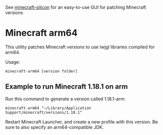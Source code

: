 See [minecraft-silicon](https://github.com/tagavari/minecraft-silicon) for an easy-to-use GUI for patching Minecraft versions

# Minecraft arm64

This utility patches Minecraft versions to use lwjgl libraries compiled for arm64.

Usage:
```
minecraft-arm64 [version folder]
```

## Example to run Minecraft 1.18.1 on arm


Run this command to generate a version called 1.18.1-arm:
```
minecraft-arm64 "~/Library/Application Support/minecraft/versions/1.18.1"
```

Restart Minecraft Launcher, and create a new profile with this version. Be sure to also specify an arm64-compatible JDK.
